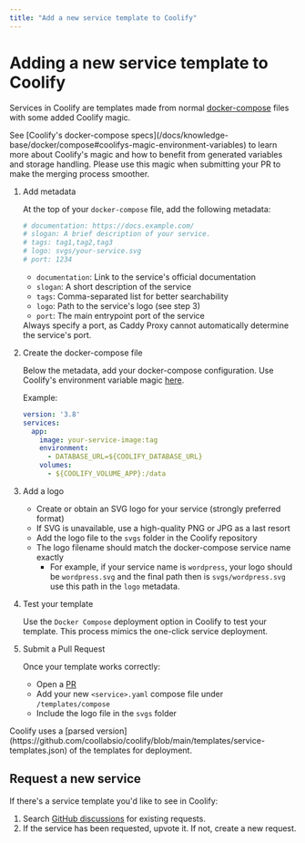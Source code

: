 ```yaml
---
title: "Add a new service template to Coolify"
---
```


# Adding a new service template to Coolify

Services in Coolify are templates made from normal [docker-compose](https://docs.docker.com/reference/compose-file/) files with some added Coolify magic.

<Aside type="note">
  See [Coolify's docker-compose specs](/docs/knowledge-base/docker/compose#coolifys-magic-environment-variables) to learn more about Coolify's magic and how to benefit from generated variables and storage handling. Please use this magic when submitting your PR to make the merging process smoother.
</Aside>

<Steps>

1. Add metadata

   At the top of your `docker-compose` file, add the following metadata:

   ```yaml
   # documentation: https://docs.example.com/
   # slogan: A brief description of your service.
   # tags: tag1,tag2,tag3
   # logo: svgs/your-service.svg
   # port: 1234
   ```

   - `documentation`: Link to the service's official documentation
   - `slogan`: A short description of the service
   - `tags`: Comma-separated list for better searchability
   - `logo`: Path to the service's logo (see step 3)
   - `port`: The main entrypoint port of the service

   <Aside type="caution">
     Always specify a port, as Caddy Proxy cannot automatically determine the service's port.
   </Aside>

2. Create the docker-compose file

   Below the metadata, add your docker-compose configuration. Use Coolify's environment variable magic [here](/docs/knowledge-base/docker/compose#coolifys-magic-environment-variables).

   Example:

   ```yaml
   version: '3.8'
   services:
     app:
       image: your-service-image:tag
       environment:
         - DATABASE_URL=${COOLIFY_DATABASE_URL}
       volumes:
         - ${COOLIFY_VOLUME_APP}:/data
   ```

3. Add a logo

   - Create or obtain an SVG logo for your service (strongly preferred format)
   - If SVG is unavailable, use a high-quality PNG or JPG as a last resort
   - Add the logo file to the `svgs` folder in the Coolify repository
   - The logo filename should match the docker-compose service name exactly
     - For example, if your service name is `wordpress`, your logo should be `wordpress.svg` and the final path then is `svgs/wordpress.svg` use this path in the `logo` metadata.


4. Test your template

   Use the `Docker Compose` deployment option in Coolify to test your template. This process mimics the one-click service deployment.

5. Submit a Pull Request

   Once your template works correctly:
   - Open a [PR](https://github.com/coollabsio/coolify/compare)
   - Add your new `<service>.yaml` compose file under `/templates/compose`
   - Include the logo file in the `svgs` folder

</Steps>

<Aside type="tip">
  Coolify uses a [parsed version](https://github.com/coollabsio/coolify/blob/main/templates/service-templates.json) of the templates for deployment.
</Aside>

## Request a new service

If there's a service template you'd like to see in Coolify:

1. Search [GitHub discussions](https://github.com/coollabsio/coolify/discussions/categories/new-service-integrations) for existing requests.
2. If the service has been requested, upvote it. If not, create a new request.